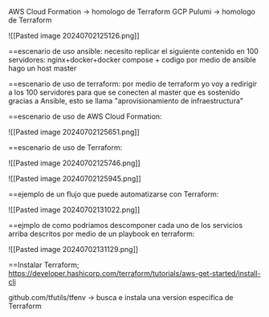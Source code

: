 
AWS Cloud Formation -> homologo de Terraform
GCP Pulumi -> homologo de Terraform

![[Pasted image 20240702125126.png]]

==escenario de uso ansible:
necesito replicar el siguiente contenido en 100 servidores: nginx+docker+docker compose + codigo
por medio de ansible hago un host master

==escenario de uso de terraform:
por medio de terraform yo voy a redirigir a los 100 servidores para que se conecten al master que es sostenido gracias a Ansible, esto se llama "aprovisionamiento de infraestructura"

==escenario de uso de AWS Cloud Formation:

![[Pasted image 20240702125651.png]]

==escenario de uso de Terraform:


![[Pasted image 20240702125746.png]]

![[Pasted image 20240702125945.png]]




==ejemplo de un flujo que puede automatizarse con Terraform:

![[Pasted image 20240702131022.png]]

==ejmplo de como podriamos descomponer cada uno de los servicios arriba descritos por medio de un playbook en terraform:

![[Pasted image 20240702131129.png]]

==Instalar Terraform;
https://developer.hashicorp.com/terraform/tutorials/aws-get-started/install-cli

github.com/tfutils/tfenv -> busca e instala una version especifica de Terraform


